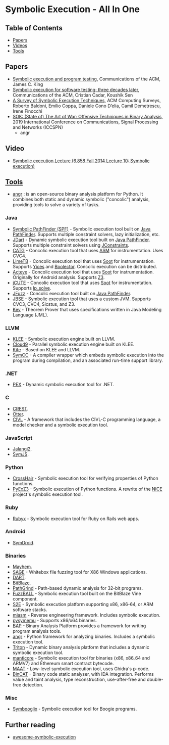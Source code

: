 # Symbolic Execution - All In One

## Table of Contents
* [Papers](https://github.com/XD3an/symbolic-execution-all-in-one#Papers)
* [Videos](https://github.com/XD3an/symbolic-execution-all-in-one#Videos)
* [Tools](https://github.com/XD3an/symbolic-execution-all-in-one#Tools)

## Papers
* [Symbolic execution and program testing](https://dl.acm.org/doi/10.1145/360248.360252), Communications of the ACM, James C. King
* [Symbolic execution for software testing: three decades later](https://dl.acm.org/doi/10.1145/2408776.2408795), Communications of the ACM, Cristian Cadar, Koushik Sen
* [A Survey of Symbolic Execution Techniques](https://dl.acm.org/doi/10.1145/3182657), ACM Computing Surveys, Roberto Baldoni, Emilio Coppa, Daniele Cono D’elia, Camil Demetrescu, Irene Finocchi
* [SOK: (State of) The Art of War: Offensive Techniques in Binary Analysis](https://ieeexplore.ieee.org/document/7546500), 2019 International Conference on Communications, Signal Processing and Networks (ICCSPN)
    * angr

## Video
* [Symbolic execution Lecture (6.858 Fall 2014 Lecture 10: Symbolic execution)](https://www.youtube.com/watch?v=mffhPgsl8Ws&ab_channel=NickolaiZeldovich)
## [Tools](https://github.com/ksluckow/awesome-symbolic-execution#tools)

* [angr](https://angr.io/) : is an open-source binary analysis platform for Python. It combines both static and dynamic symbolic ("concolic") analysis, providing tools to solve a variety of tasks.

### Java

* [Symbolic PathFinder (SPF)](https://babelfish.arc.nasa.gov/trac/jpf/wiki/projects/jpf-symbc) - Symbolic execution tool built on [Java PathFinder](https://babelfish.arc.nasa.gov/trac/jpf/). Supports multiple constraint solvers, lazy initialization, etc.
* [JDart](https://github.com/psycopaths/jdart) - Dynamic symbolic execution tool built on [Java PathFinder](https://babelfish.arc.nasa.gov/trac/jpf/). Supports multiple constraint solvers using [JConstraints](https://github.com/psycopaths/jconstraints).
* [CATG](https://github.com/ksen007/janala2) - Concolic execution tool that uses [ASM](http://asm.ow2.org/) for instrumentation. Uses CVC4.
* [LimeTB](http://www.tcs.hut.fi/Software/lime/) - Concolic execution tool that uses [Soot](https://sable.github.io/soot/) for instrumentation. Supports [Yices](http://yices.csl.sri.com/) and [Boolector](http://fmv.jku.at/boolector/). Concolic execution can be distributed.
* [Acteve](https://code.google.com/archive/p/acteve/) - Concolic execution tool that uses [Soot](https://sable.github.io/soot/) for instrumentation. Originally for Android analysis. Supports [Z3](https://github.com/Z3Prover/z3).
* [jCUTE](http://osl.cs.illinois.edu/software/jcute/) - Concolic execution tool that uses [Soot](https://sable.github.io/soot/) for instrumentation. Supports [lp_solve](http://lpsolve.sourceforge.net/).
* [JFuzz](http://people.csail.mit.edu/akiezun/jfuzz/) - Concolic execution tool built on [Java PathFinder](https://babelfish.arc.nasa.gov/trac/jpf/).
* [JBSE](http://pietrobraione.github.io/jbse/) - Symbolic execution tool that uses a custom JVM. Supports CVC3, CVC4, Sicstus, and Z3.
* [Key](https://www.key-project.org/) - Theorem Prover that uses specifications written in Java Modeling Language (JML).


### LLVM

* [KLEE](http://klee.github.io/) - Symbolic execution engine built on LLVM.
* [Cloud9](http://cloud9.epfl.ch/) - Parallel symbolic execution engine built on KLEE.
* [Kite](http://www.cs.ubc.ca/labs/isd/Projects/Kite/) - Based on KLEE and LLVM.
* [SymCC](https://github.com/eurecom-s3/symcc) - A compiler wrapper which embeds symbolic execution into the program during compilation, and an associated run-time support library.

### .NET

* [PEX](http://pex4fun.com/About.aspx) - Dynamic symbolic execution tool for .NET.


### C

* [CREST](https://github.com/jburnim/crest).
* [Otter](https://bitbucket.org/khooyp/otter/).
* [CIVL](http://vsl.cis.udel.edu/civl/) - A framework that includes the CIVL-C programming language, a model checker and a symbolic execution tool.


### JavaScript

* [Jalangi2](https://github.com/Samsung/jalangi2).
* [SymJS](https://doi.org/10.1145/2635868.2635913).


### Python

* [CrossHair](https://github.com/pschanely/CrossHair) - Symbolic execution tool for verifying properties of Python functions.
* [PyExZ3](https://github.com/thomasjball/PyExZ3) - Symbolic execution of Python functions. A rewrite of the [NICE](https://code.google.com/archive/p/nice-of) project's symbolic execution tool.


### Ruby

* [Rubyx](https://www.cs.umd.edu/~avik/papers/ssarorwa.pdf) - Symbolic execution tool for Ruby on Rails web apps.


### Android

* [SymDroid](http://www.cs.umd.edu/~jfoster/papers/cs-tr-5022.pdf).


### Binaries

* [Mayhem](http://dx.doi.org/10.1109/SP.2012.31).
* [SAGE](https://patricegodefroid.github.io/public_psfiles/ndss2008.pdf) - Whitebox file fuzzing tool for X86 Windows applications.
* [DART](https://doi.org/10.1145/1064978.1065036). 
* [BitBlaze](http://bitblaze.cs.berkeley.edu/).
* [PathGrind](https://github.com/codelion/pathgrind) - Path-based dynamic analysis for 32-bit programs.
* [FuzzBALL](http://bitblaze.cs.berkeley.edu/fuzzball.html) - Symbolic execution tool built on the BitBlaze Vine component.
* [S2E](http://s2e.systems/) - Symbolic execution platform supporting x86, x86-64, or ARM software stacks.
* [miasm](https://github.com/cea-sec/miasm) - Reverse engineering framework. Includes symbolic execution.
* [pysymemu](https://github.com/feliam/pysymemu/) - Supports x86/x64 binaries.
* [BAP](https://github.com/BinaryAnalysisPlatform/bap) - Binary Analysis Platform provides a framework for writing program analysis tools.
* [angr](http://angr.io/) - Python framework for analyzing binaries. Includes a symbolic execution tool.
* [Triton](https://triton.quarkslab.com/) - Dynamic binary analysis platform that includes a dynamic symbolic execution tool.
* [manticore](https://github.com/trailofbits/manticore) - Symbolic execution tool for binaries (x86, x86_64 and ARMV7) and Ethereum smart contract bytecode.
* [MAAT](https://github.com/trailofbits/maat) - Low-level symbolic execution tool, uses Ghidra's p-code.  
* [BinCAT](https://github.com/airbus-seclab/bincat) - Binary code static analyser, with IDA integration. Performs value and taint analysis, type reconstruction, use-after-free and double-free detection.


### Misc

* [Symbooglix](https://github.com/symbooglix/symbooglix) - Symbolic execution tool for Boogie programs.

## Further reading

* [awesome-symbolic-execution](https://github.com/ksluckow/awesome-symbolic-execution)
#
